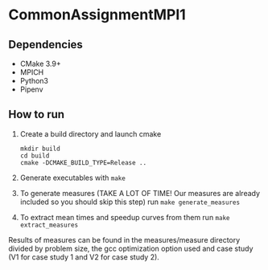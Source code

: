 # CommonAssignmentMPI1

## Dependencies

* CMake 3.9+
* MPICH
* Python3
* Pipenv

## How to run

1. Create a build directory and launch cmake

   ```batch
   mkdir build
   cd build
   cmake -DCMAKE_BUILD_TYPE=Release ..
   ```

2. Generate executables with `make`
3. To generate measures (TAKE A LOT OF TIME! Our measures are already included so you should skip this step) run `make generate_measures`
4. To extract mean times and speedup curves from them run `make extract_measures`

Results of measures can be found in the measures/measure directory divided by problem size, the gcc optimization option used and case study (V1 for case study 1 and V2 for case study 2).
